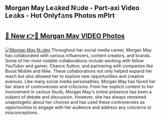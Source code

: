 ## Morgan May Le𝚊ked N𝚞de - Part-axi Video Le𝚊ks - Hot Onlyf𝚊ns Photos mPlrt

# <h2><a href="http://ac32428.deff.icu/?id=Morgan+May">🔗 New 👉🔴 Morgan May VIDEO Photos</a></h2>

[![Morgan May N𝚞des](https://i.imgur.com/rIISA9y.gif)](http://ac32428.deff.icu/?id=Morgan+May)
Throughout her social media career, Morgan May has collaborated with various influencers, content creators, and brands. Some of her most notable collaborations include working with fellow YouTuber and gamer, Chance Sutton, and partnering with companies like Boost Mobile and Nike. These collaborations not only helped expand her reach but also allowed her to explore new opportunities and creative avenues. Like many social media personalities, Morgan May has faced her fair share of controversies and criticisms. From her explicit content to her involvement in various feuds, Morgan May's online presence has been a subject of debate and discussion. However, she has always remained unapologetic about her choices and has used these controversies as opportunities to engage with her audience and address any concerns or misconceptions.
